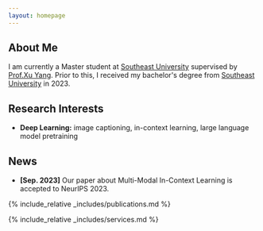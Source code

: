 ```yaml
---
layout: homepage
---
```


## About Me

I am currently a Master student at [Southeast University](https://www.seu.edu.cn/) supervised by [Prof.Xu Yang](https://yxpalmweb.github.io/). Prior to this, I received my bachelor's degree from [Southeast University](https://www.seu.edu.cn/) in 2023. 

## Research Interests

- **Deep Learning:** image captioning, in-context learning, large language model pretraining

## News

- **[Sep. 2023]** Our paper about Multi-Modal In-Context Learning is accepted to NeurIPS 2023.

{% include_relative _includes/publications.md %}

{% include_relative _includes/services.md %}
